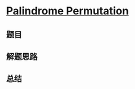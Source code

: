 # [Palindrome Permutation](https://leetcode.com/problems/palindrome-permutation/)
## 题目


## 解题思路


## 总结


